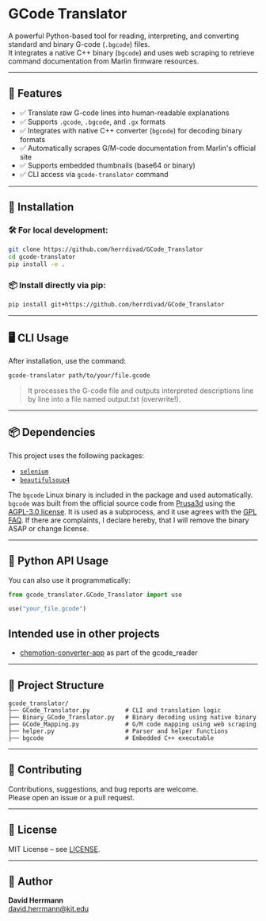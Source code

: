 # GCode Translator

A powerful Python-based tool for reading, interpreting, and converting standard and binary G-code (`.bgcode`) files.  
It integrates a native C++ binary (`bgcode`) and uses web scraping to retrieve command documentation from Marlin firmware resources.

---

## 🚀 Features

- ✅ Translate raw G-code lines into human-readable explanations
- ✅ Supports `.gcode`, `.bgcode`, and `.gx` formats
- ✅ Integrates with native C++ converter (`bgcode`) for decoding binary formats
- ✅ Automatically scrapes G/M-code documentation from Marlin's official site
- ✅ Supports embedded thumbnails (base64 or binary)
- ✅ CLI access via `gcode-translator` command

---

## 🧪 Installation

### 🛠 For local development:

```bash
git clone https://github.com/herrdivad/GCode_Translator
cd gcode-translator
pip install -e .
```

### 📦 Install directly via pip:

```bash
pip install git+https://github.com/herrdivad/GCode_Translator
```

---

## 🖥️ CLI Usage

After installation, use the command:

```bash
gcode-translator path/to/your/file.gcode
```

> It processes the G-code file and outputs interpreted descriptions line by line into a file named output.txt (overwrite!).

---

## 📦 Dependencies

This project uses the following packages:

- [`selenium`](https://pypi.org/project/selenium/)
- [`beautifulsoup4`](https://pypi.org/project/beautifulsoup4/)

The `bgcode` Linux binary is included in the package and used automatically.
`bgcode` was built from the official source code from 
[Prusa3d](https://github.com/prusa3d/libbgcode) using the [AGPL-3.0 license](https://www.gnu.org/licenses/agpl-3.0.html.en).
It is used as a subprocess, and it use agrees with the [GPL FAQ](https://www.gnu.org/licenses/gpl-faq.en.html#MereAggregation).
If there are complaints, I declare hereby, that I will remove the binary ASAP or change license.

---

## 🧠 Python API Usage

You can also use it programmatically:

```python
from gcode_translator.GCode_Translator import use

use("your_file.gcode")
```

## Intended use in other projects 

- [chemotion-converter-app](https://github.com/ComPlat/chemotion-converter-app) as part of the gcode_reader


---

## 📁 Project Structure

```
gcode_translator/
├── GCode_Translator.py          # CLI and translation logic
├── Binary_GCode_Translator.py   # Binary decoding using native binary
├── GCode_Mapping.py             # G/M code mapping using web scraping
├── helper.py                    # Parser and helper functions
├── bgcode                       # Embedded C++ executable
```

---

## 🤝 Contributing

Contributions, suggestions, and bug reports are welcome.  
Please open an issue or a pull request.

---

## 🪪 License

MIT License – see [LICENSE](./LICENSE).

---

## 👤 Author

**David Herrmann**  
<david.herrmann@kit.edu>
